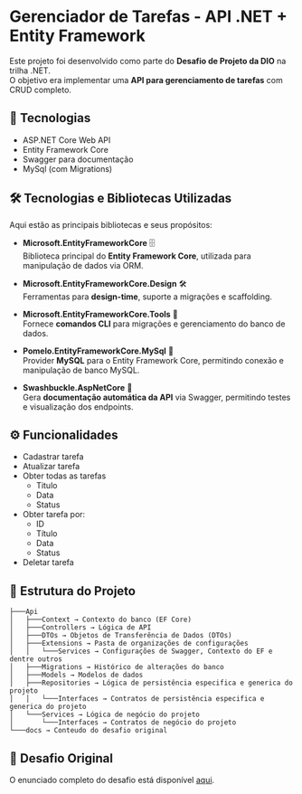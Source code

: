 # Gerenciador de Tarefas - API .NET + Entity Framework

Este projeto foi desenvolvido como parte do **Desafio de Projeto da DIO** na trilha .NET.  
O objetivo era implementar uma **API para gerenciamento de tarefas** com CRUD completo.

## 🚀 Tecnologias
- ASP.NET Core Web API
- Entity Framework Core
- Swagger para documentação
- MySql (com Migrations)

## 🛠 Tecnologias e Bibliotecas Utilizadas

Aqui estão as principais bibliotecas e seus propósitos:

- **Microsoft.EntityFrameworkCore** 🗄️  
  Biblioteca principal do **Entity Framework Core**, utilizada para manipulação de dados via ORM.

- **Microsoft.EntityFrameworkCore.Design** 🛠️  
  Ferramentas para **design-time**, suporte a migrações e scaffolding.

- **Microsoft.EntityFrameworkCore.Tools** 🔧  
  Fornece **comandos CLI** para migrações e gerenciamento do banco de dados.

- **Pomelo.EntityFrameworkCore.MySql** 🐬  
  Provider **MySQL** para o Entity Framework Core, permitindo conexão e manipulação de banco MySQL.

- **Swashbuckle.AspNetCore** 📜  
  Gera **documentação automática da API** via Swagger, permitindo testes e visualização dos endpoints.

## ⚙️ Funcionalidades
- Cadastrar tarefa
- Atualizar tarefa
- Obter todas as tarefas
  - Titulo
  - Data
  - Status
- Obter tarefa por:
  - ID
  - Título
  - Data
  - Status
- Deletar tarefa

## 📂 Estrutura do Projeto
```
├───Api
│   ├───Context → Contexto do banco (EF Core)
│   ├───Controllers → Lógica de API
│   ├───DTOs → Objetos de Transferência de Dados (DTOs)
│   ├───Extensions → Pasta de organizações de configurações
│   │   └───Services → Configurações de Swagger, Contexto do EF e dentre outros
│   ├───Migrations → Histórico de alterações do banco
│   ├───Models → Modelos de dados
│   ├───Repositories → Lógica de persistência especifica e generica do projeto
│   │   └───Interfaces → Contratos de persistência especifica e generica do projeto
│   └───Services → Lógica de negócio do projeto
│       └───Interfaces → Contratos de negócio do projeto
└───docs → Conteudo do desafio original
```

## 📜 Desafio Original
O enunciado completo do desafio está disponível [aqui](./docs/README-DESAFIO.md).
